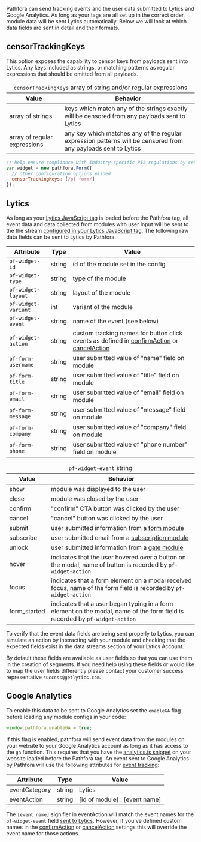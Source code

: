 Pathfora can send tracking events and the user data submitted to Lytics and Google Analytics. As long as your tags are all set up in the correct order, module data will be sent Lytics automatically. Below we will look at which data fields are sent in detail and their formats.

## censorTrackingKeys

This option exposes the capability to censor keys from payloads sent into Lytics. Any keys included as strings, or matching patterns as regular expressions that should be omitted from all payloads.

<table>
  <thead>
    <tr>
      <td colspan="2" align="center"><code>censorTrackingKeys</code>  array of string and/or regular expressions</td>
    </tr>
    <tr>
      <th>Value</th>
      <th>Behavior</th>
    </tr>
  </thead>

  <tr>
    <td>array of strings</td>
    <td>keys which match any of the strings exactly will be censored from any payloads sent to Lytics</td>
  </tr>
  <tr>
    <td>array of regular expressions</td>
    <td>any key which matches any of the regular expression patterns will be censored from any payloads sent to Lytics</td>
  </tr>
</table>

``` javascript
// help ensure compliance with industry-specific PII regulations by censoring form data,
var widget = new pathfora.Form({
  // other configuration options elided
  censorTrackingKeys: [/pf-form/]
});
```

## Lytics
As long as your [Lytics JavaScript tag](https://learn.lytics.com/understanding/product-docs/lytics-javascript-tag/configuration) is loaded before the Pathfora tag, all event data and data collected from modules with user input will be sent to the the stream [configured in your Lytics JavaScript tag](https://learn.lytics.com/understanding/product-docs/lytics-javascript-tag/configuration). The following raw data fields can be sent to Lytics by Pathfora.

| Attribute | Type | Value |
|---|---|---|
| `pf-widget-id` | string | id of the module set in the config |
| `pf-widget-type` | string | type of the module |
| `pf-widget-layout` | string | layout of the module |
| `pf-widget-variant` | int | variant of the module |
| `pf-widget-event` | string | name of the event (see below) |
| `pf-widget-action` | string | custom tracking names for button click events as defined in [confirmAction](../callbacks/#confirmaction) or [cancelAction](../callbacks/#cancelaction) |
| `pf-form-username` | string | user submitted value of "name" field on module |
| `pf-form-title` | string | user submitted value of "title" field on module |
| `pf-form-email` | string | user submitted value of "email" field on module |
| `pf-form-message` | string | user submitted value of "message" field on module |
| `pf-form-company` | string | user submitted value of "company" field on module |
| `pf-form-phone` | string | user submitted value of "phone number" field on module |


<table>
  <thead>
    <tr>
      <td colspan="2" align="center"><code>pf-widget-event</code> string</td>
    </tr>
    <tr>
      <th>Value</th>
      <th>Behavior</th>
    </tr>
  </thead>

  <tr>
    <td>show</td>
    <td>module was displayed to the user</td>
  </tr>
  <tr>
    <td>close</td>
    <td>module was closed by the user</td>
  </tr>
  <tr>
    <td>confirm</td>
    <td>"confirm" CTA button was clicked by the user</td>
  </tr>
  <tr>
    <td>cancel</td>
    <td>"cancel" button was clicked by the user</td>
  </tr>
  <tr>
    <td>submit</td>
    <td>user submitted information from a <a href="../types/form">form module</a></td>
  </tr>
  <tr>
    <td>subscribe</td>
    <td>user submitted email from a <a href="../types/subscription">subscription module</a></td>
  </tr>
  <tr>
    <td>unlock</td>
    <td>user submitted information from a <a href="../types/gate">gate module</a></td>
  </tr>
  <tr>
    <td>hover</td>
    <td>indicates that the user hovered over a button on the modal, name of button is recorded by <code>pf-widget-action</code></td>
  </tr>
  <tr>
    <td>focus</td>
    <td>indicates that a form element on a modal received focus, name of the form field is recorded by <code>pf-widget-action</code></td>
  </tr>
  <tr>
    <td>form_started</td>
    <td>indicates that a user began typing in a form element on the modal, name of the form field is recorded by <code>pf-widget-action</code></td>
  </tr>
</table>

To verify that the event data fields are being sent properly to Lytics, you can simulate an action by interacting with your module and checking that the expected fields exist in the data streams section of your Lytics Account.

By default these fields are available as user fields so that you can use them in the creation of segments. If you need help using these fields or would like to map the user fields differently please contact your customer success representative `success@getlytics.com`.


## Google Analytics

To enable this data to be sent to Google Analytics set the `enableGA` flag before loading any module configs in your code:
``` js
window.pathfora.enableGA = true;
```
If this flag is enabled, pathfora will send event data from the modules on your website to your Google Analytics account as long as it has access to the `ga` function. This requires that you have the [analytics.js snippet](https://developers.google.com/analytics/devguides/collection/analyticsjs/) on your website loaded before the Pathfora tag. An event sent to Google Analytics by Pathfora will use the following attributes for [event tracking](https://developers.google.com/analytics/devguides/collection/analyticsjs/events#overview):

| Attribute | Type | Value |
|---|---|---|
| eventCategory | string | Lytics |
| eventAction | string | [id of module] : [event name] |

The `[event name]` signifier in eventAction will match the event names for the `pf-widget-event` field [sent to Lytics](#lytics). However, if you've defined custom names in the [confirmAction](../callbacks/#confirmaction) or [cancelAction](../callbacks/#cancelaction) settings this will override the event name for those actions.
